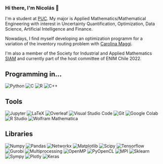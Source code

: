 ### Hi there, I'm Nicolás 👋

I'm a student at [PUC](https://www.uc.cl/en). My major is Applied Mathematics/Mathematical Engineering with interest in Uncertainty Quantification, Optimization, Data Science, Artificial Intelligence and Finance. 

Nowadays, I find myself developing an optimization programm for a variation of the inventory routing problem with [Carolina Maggi](https://github.com/carolinamaggi
).

I'm also a member of the Society for Industrial and Applied Mathematics [SIAM](https://www.siam.org/) and currently part of the host committee of ENIM Chile 2022.

## Programming in...
![Python](https://img.shields.io/badge/-Python-3776AB?logo=python&logoColor=yellow&style=for-the-badge)
![C](https://img.shields.io/badge/C-DCDCDC?style=for-the-badge&logo=c&logoColor=696969)
![R](https://img.shields.io/badge/R-276DC3?style=for-the-badge&logo=r&logoColor=white)
![C++](https://img.shields.io/badge/C++-white?style=for-the-badge&logo=cplusplus&logoColor=00599C)

## Tools
![Jupyter](https://img.shields.io/badge/Jupyter-F37626?style=for-the-badge&logo=jupyter&logoColor=white)
![LaTeX](https://img.shields.io/badge/LaTeX-008080?style=for-the-badge&logo=LaTeX&logoColor=white)
![Overleaf](https://img.shields.io/badge/Overleaf-47A141?style=for-the-badge&logo=overleaf&logoColor=white)
![Visual Studio Code](https://img.shields.io/badge/visual%20studio%20code-007ACC?style=for-the-badge&logo=visual-studio-code&logoColor=white)
![Git](https://img.shields.io/badge/Git-F05032?style=for-the-badge&logo=git&logoColor=white)
![Google Colab](https://img.shields.io/badge/google%20colab-F9AB00?style=for-the-badge&logo=google-colab&logoColor=white)
![R Studio](https://img.shields.io/badge/R%20Studio-75AADB?style=for-the-badge&logo=rstudio&logoColor=white)
![Wolfram Mathematica](https://img.shields.io/badge/Wolfram%20mathematica-DD1100?style=for-the-badge&logo=wolfram-mathematica&logoColor=white)

## Libraries
![Numpy](https://img.shields.io/badge/Numpy-013243?style=for-the-badge&logo=numpy&logoColor=white)
![Pandas](https://img.shields.io/badge/Pandas-150458?style=for-the-badge&logo=pandas&logoColor=white)
![Networkx](https://img.shields.io/badge/Networkx-black?style=for-the-badge&logo=python&logoColor=yellow)
![Matplotlib](https://img.shields.io/badge/Matplotlib-008080?style=for-the-badge&logo=python&logoColor=yellow)
![Scipy](https://img.shields.io/badge/Scipy-8CAAE6?style=for-the-badge&logo=scipy&logoColor=white)
![Tensorflow](https://img.shields.io/badge/tensorflow-FF6F00?style=for-the-badge&logo=tensorflow&logoColor=white)
![Gurobi](https://img.shields.io/badge/Gurobi-FF0000?style=for-the-badge&logo=python&logoColor=yellow)
![Multiprocessing](https://img.shields.io/badge/Multiprocessing-3776AB?style=for-the-badge&logo=python&logoColor=yellow)
![OpenMP](https://img.shields.io/badge/OpenMP-B8860B?style=for-the-badge&logo=cplusplus&logoColor=00599C)
![PyOpenCL](https://img.shields.io/badge/PyOpenCl-556B2F?style=for-the-badge&logo=python&logoColor=yellow)
![MPI](https://img.shields.io/badge/MPI-C0C0C0?style=for-the-badge&logo=cplusplus&logoColor=00599C)
![Sklearn](https://img.shields.io/badge/Sklearn-1E90FF?style=for-the-badge&logo=python&logoColor=yellow)
![Sympy](https://img.shields.io/badge/Sympy-3B5526?style=for-the-badge&logo=sympy&logoColor=white)
![Plotly](https://img.shields.io/badge/Plotly-3F4F75?style=for-the-badge&logo=plotly&logoColor=white)
![Keras](https://img.shields.io/badge/Keras-D00000?style=for-the-badge&logo=Keras&logoColor=white)
